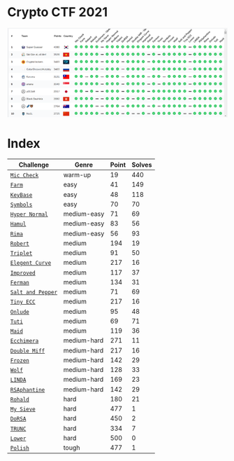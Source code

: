 # Crypto CTF 2021

![alt text](scoreboard.png)

# Index

| Challenge              |Genre               |Point      |Solves|
|-----------------------|---------------------|----------|------|
| [`Mic Check`](Mic%20Check/)|warm-up|19|440|
| [`Farm`](farm/)|easy|41|149|
| [`KeyBase`](keybase/)|easy|48|118|
| [`Symbols`](Symbols/)|easy|70|70|
| [`Hyper Normal`](hyper_normal/)|medium-easy|71|69|
| [`Hamul`](hamul/)|medium-easy|83|56|
| [`Rima`](Rima/)|medium-easy|56|93|
| [`Robert`](Robert/)|medium|194|19|
| [`Triplet`](Triplet/)|medium|91|50|
| [`Elegent Curve`](elegant_curve/)|medium|217|16|
| [`Improved`](improved/)|medium|117|37|
| [`Ferman`](Ferman/)|medium|134|31|
| [`Salt and Pepper`](salt_pepper/)|medium|71|69|
| [`Tiny ECC`](tiny_ecc/)|medium|217|16|
| [`Onlude`](Onlude/)|medium|95|48|
| [`Tuti`](Tuti/)|medium|69|71|
| [`Maid`](maid/)|medium|119|36|
| [`Ecchimera`](ecchimera/)|medium-hard|271|11|
| [`Double Miff`](double_miff/)|medium-hard|217|16|
| [`Frozen`](frozen/)|medium-hard|142|29|
| [`Wolf`](Wolf/)|medium-hard|128|33|
| [`LINDA`](linda/)|medium-hard|169|23|
| [`RSAphantine`](RSAphantine/)|medium-hard|142|29|
| [`Rohald`](Rohald/)|hard|180|21|
| [`My Sieve`](My%20Sieve/)|hard|477|1|
| [`DoRSA`](DoRSA/)|hard|450|2|
| [`TRUNC`](TRUNC/)|hard|334|7|
| [`Lower`](lower/)|hard|500|0|
| [`Polish`](polish_attack/)|tough|477|1|
